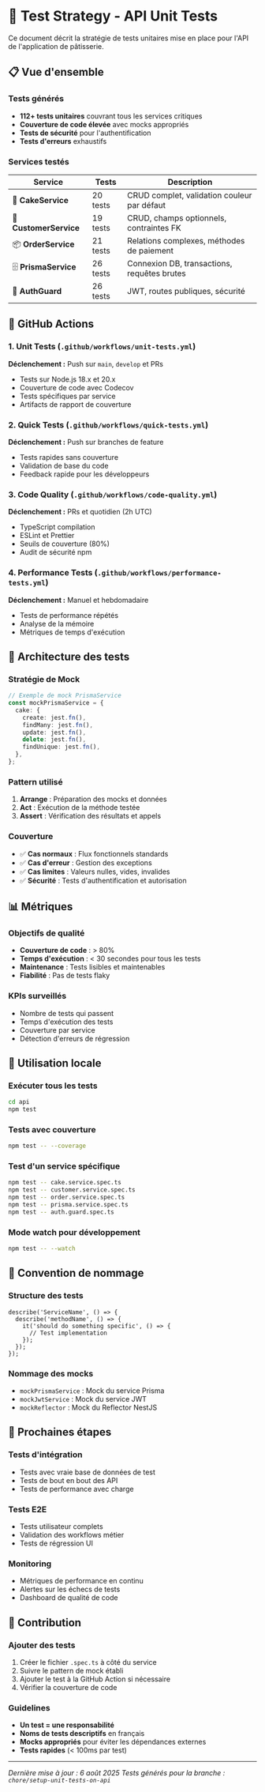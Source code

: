 # 🧪 Test Strategy - API Unit Tests

Ce document décrit la stratégie de tests unitaires mise en place pour l'API de l'application de pâtisserie.

## 📋 Vue d'ensemble

### Tests générés

- **112+ tests unitaires** couvrant tous les services critiques
- **Couverture de code élevée** avec mocks appropriés
- **Tests de sécurité** pour l'authentification
- **Tests d'erreurs** exhaustifs

### Services testés

| Service                | Tests    | Description                                 |
| ---------------------- | -------- | ------------------------------------------- |
| 🍰 **CakeService**     | 20 tests | CRUD complet, validation couleur par défaut |
| 👥 **CustomerService** | 19 tests | CRUD, champs optionnels, contraintes FK     |
| 📦 **OrderService**    | 21 tests | Relations complexes, méthodes de paiement   |
| 🗄️ **PrismaService**   | 26 tests | Connexion DB, transactions, requêtes brutes |
| 🔐 **AuthGuard**       | 26 tests | JWT, routes publiques, sécurité             |

## 🚀 GitHub Actions

### 1. Unit Tests (`.github/workflows/unit-tests.yml`)

**Déclenchement :** Push sur `main`, `develop` et PRs

- Tests sur Node.js 18.x et 20.x
- Couverture de code avec Codecov
- Tests spécifiques par service
- Artifacts de rapport de couverture

### 2. Quick Tests (`.github/workflows/quick-tests.yml`)

**Déclenchement :** Push sur branches de feature

- Tests rapides sans couverture
- Validation de base du code
- Feedback rapide pour les développeurs

### 3. Code Quality (`.github/workflows/code-quality.yml`)

**Déclenchement :** PRs et quotidien (2h UTC)

- TypeScript compilation
- ESLint et Prettier
- Seuils de couverture (80%)
- Audit de sécurité npm

### 4. Performance Tests (`.github/workflows/performance-tests.yml`)

**Déclenchement :** Manuel et hebdomadaire

- Tests de performance répétés
- Analyse de la mémoire
- Métriques de temps d'exécution

## 🧩 Architecture des tests

### Stratégie de Mock

```typescript
// Exemple de mock PrismaService
const mockPrismaService = {
  cake: {
    create: jest.fn(),
    findMany: jest.fn(),
    update: jest.fn(),
    delete: jest.fn(),
    findUnique: jest.fn(),
  },
};
```

### Pattern utilisé

1. **Arrange** : Préparation des mocks et données
2. **Act** : Exécution de la méthode testée
3. **Assert** : Vérification des résultats et appels

### Couverture

- ✅ **Cas normaux** : Flux fonctionnels standards
- ✅ **Cas d'erreur** : Gestion des exceptions
- ✅ **Cas limites** : Valeurs nulles, vides, invalides
- ✅ **Sécurité** : Tests d'authentification et autorisation

## 📊 Métriques

### Objectifs de qualité

- **Couverture de code** : > 80%
- **Temps d'exécution** : < 30 secondes pour tous les tests
- **Maintenance** : Tests lisibles et maintenables
- **Fiabilité** : Pas de tests flaky

### KPIs surveillés

- Nombre de tests qui passent
- Temps d'exécution des tests
- Couverture par service
- Détection d'erreurs de régression

## 🔧 Utilisation locale

### Exécuter tous les tests

```bash
cd api
npm test
```

### Tests avec couverture

```bash
npm test -- --coverage
```

### Test d'un service spécifique

```bash
npm test -- cake.service.spec.ts
npm test -- customer.service.spec.ts
npm test -- order.service.spec.ts
npm test -- prisma.service.spec.ts
npm test -- auth.guard.spec.ts
```

### Mode watch pour développement

```bash
npm test -- --watch
```

## 📝 Convention de nommage

### Structure des tests

```
describe('ServiceName', () => {
  describe('methodName', () => {
    it('should do something specific', () => {
      // Test implementation
    });
  });
});
```

### Nommage des mocks

- `mockPrismaService` : Mock du service Prisma
- `mockJwtService` : Mock du service JWT
- `mockReflector` : Mock du Reflector NestJS

## 🎯 Prochaines étapes

### Tests d'intégration

- Tests avec vraie base de données de test
- Tests de bout en bout des API
- Tests de performance avec charge

### Tests E2E

- Tests utilisateur complets
- Validation des workflows métier
- Tests de régression UI

### Monitoring

- Métriques de performance en continu
- Alertes sur les échecs de tests
- Dashboard de qualité de code

## 🤝 Contribution

### Ajouter des tests

1. Créer le fichier `.spec.ts` à côté du service
2. Suivre le pattern de mock établi
3. Ajouter le test à la GitHub Action si nécessaire
4. Vérifier la couverture de code

### Guidelines

- **Un test = une responsabilité**
- **Noms de tests descriptifs** en français
- **Mocks appropriés** pour éviter les dépendances externes
- **Tests rapides** (< 100ms par test)

---

_Dernière mise à jour : 6 août 2025_
_Tests générés pour la branche : `chore/setup-unit-tests-on-api`_
